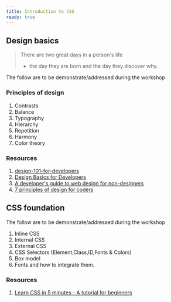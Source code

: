 ```yaml
---
title: Introduction to CSS
ready: true
---
```


## Design basics

> There are two great days in a person's life
>
> - the day they are born and the day they discover why.

The follow are to be demonstrate/addressed during the workshop

### Principles of design

1.  Contrasts
2.  Balance
3.  Typography
4.  Hierarchy
5.  Repetition
6.  Harmony
7.  Color theory

### Resources

1.  [design-101-for-developers](https://academy.realm.io/posts/christopher-downer-design-101-for-developers/)
2.  [Design Basics for Developers](https://medium.com/hackers-guild/design-basics-for-developers-c3cf20445031)
3.  [A developer's guide to web design for non-designers](https://www.freecodecamp.org/news/a-developers-guide-to-web-design-for-non-designers-1f64ce28c38d/)
4.  [7 principles of design for coders](https://learntocodewith.me/posts/7-principles-of-design/)

## CSS foundation

The follow are to be demonstrate/addressed during the workshop

1. Inline CSS
2. Internal CSS
3. External CSS
4. CSS Selectors (Element,Class,ID,Fonts & Colors)
5. Box model
6. Fonts and how to integrate them.

### Resources

1. [Learn CSS in 5 minutes - A tutorial for beginners](https://www.freecodecamp.org/news/get-started-with-css-in-5-minutes-e0804813fc3e/)
